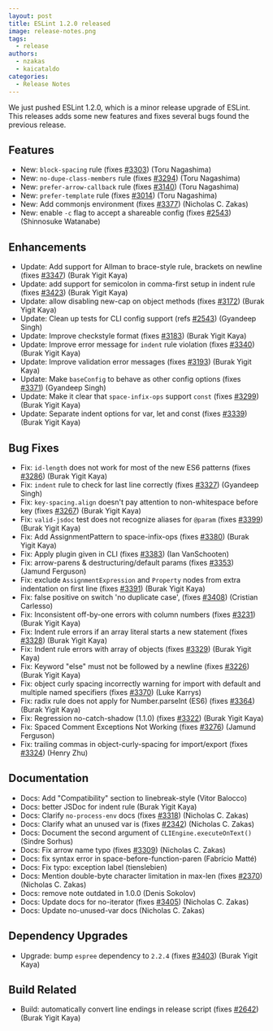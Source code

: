 ```yaml
---
layout: post
title: ESLint 1.2.0 released
image: release-notes.png
tags:
  - release
authors:
  - nzakas
  - kaicataldo
categories:
  - Release Notes
---
```


We just pushed ESLint 1.2.0, which is a minor release upgrade of ESLint. This releases adds some new features and fixes several bugs found the previous release.

## Features

* New: `block-spacing` rule (fixes [#3303](https://github.com/eslint/eslint/issues/3303)) (Toru Nagashima)
* New: `no-dupe-class-members` rule (fixes [#3294](https://github.com/eslint/eslint/issues/3294)) (Toru Nagashima)
* New: `prefer-arrow-callback` rule (fixes [#3140](https://github.com/eslint/eslint/issues/3140)) (Toru Nagashima)
* New: `prefer-template` rule (fixes [#3014](https://github.com/eslint/eslint/issues/3014)) (Toru Nagashima)
* New: Add commonjs environment (fixes [#3377](https://github.com/eslint/eslint/issues/3377)) (Nicholas C. Zakas)
* New: enable `-c` flag to accept a shareable config (fixes [#2543](https://github.com/eslint/eslint/issues/2543)) (Shinnosuke Watanabe)

## Enhancements

* Update: Add support for Allman to brace-style rule, brackets on newline (fixes [#3347](https://github.com/eslint/eslint/issues/3347)) (Burak Yigit Kaya)
* Update: add support for semicolon in comma-first setup in indent rule  (fixes [#3423](https://github.com/eslint/eslint/issues/3423)) (Burak Yigit Kaya)
* Update: allow disabling new-cap on object methods (fixes [#3172](https://github.com/eslint/eslint/issues/3172)) (Burak Yigit Kaya)
* Update: Clean up tests for CLI config support (refs [#2543](https://github.com/eslint/eslint/issues/2543)) (Gyandeep Singh)
* Update: Improve checkstyle format (fixes [#3183](https://github.com/eslint/eslint/issues/3183)) (Burak Yigit Kaya)
* Update: Improve error message for `indent` rule violation (fixes [#3340](https://github.com/eslint/eslint/issues/3340)) (Burak Yigit Kaya)
* Update: Improve validation error messages (fixes [#3193](https://github.com/eslint/eslint/issues/3193)) (Burak Yigit Kaya)
* Update: Make `baseConfig` to behave as other config options (fixes [#3371](https://github.com/eslint/eslint/issues/3371)) (Gyandeep Singh)
* Update: Make it clear that `space-infix-ops` support `const` (fixes [#3299](https://github.com/eslint/eslint/issues/3299)) (Burak Yigit Kaya)
* Update: Separate indent options for var, let and const (fixes [#3339](https://github.com/eslint/eslint/issues/3339)) (Burak Yigit Kaya)

## Bug Fixes

* Fix: `id-length` does not work for most of the new ES6 patterns (fixes [#3286](https://github.com/eslint/eslint/issues/3286)) (Burak Yigit Kaya)
* Fix: `indent` rule to check for last line correctly (fixes [#3327](https://github.com/eslint/eslint/issues/3327)) (Gyandeep Singh)
* Fix: `key-spacing.align` doesn't pay attention to non-whitespace before key (fixes [#3267](https://github.com/eslint/eslint/issues/3267)) (Burak Yigit Kaya)
* Fix: `valid-jsdoc` test does not recognize aliases for `@param` (fixes [#3399](https://github.com/eslint/eslint/issues/3399)) (Burak Yigit Kaya)
* Fix: Add AssignmentPattern to space-infix-ops (fixes [#3380](https://github.com/eslint/eslint/issues/3380)) (Burak Yigit Kaya)
* Fix: Apply plugin given in CLI (fixes [#3383](https://github.com/eslint/eslint/issues/3383)) (Ian VanSchooten)
* Fix: arrow-parens & destructuring/default params (fixes [#3353](https://github.com/eslint/eslint/issues/3353)) (Jamund Ferguson)
* Fix: exclude `AssignmentExpression` and `Property` nodes from extra indentation on first line (fixes [#3391](https://github.com/eslint/eslint/issues/3391)) (Burak Yigit Kaya)
* Fix: false positive on switch 'no duplicate case', (fixes [#3408](https://github.com/eslint/eslint/issues/3408)) (Cristian Carlesso)
* Fix: Inconsistent off-by-one errors with column numbers (fixes [#3231](https://github.com/eslint/eslint/issues/3231)) (Burak Yigit Kaya)
* Fix: Indent rule errors if an array literal starts a new statement (fixes [#3328](https://github.com/eslint/eslint/issues/3328)) (Burak Yigit Kaya)
* Fix: Indent rule errors with array of objects (fixes [#3329](https://github.com/eslint/eslint/issues/3329)) (Burak Yigit Kaya)
* Fix: Keyword "else" must not be followed by a newline (fixes [#3226](https://github.com/eslint/eslint/issues/3226)) (Burak Yigit Kaya)
* Fix: object curly spacing incorrectly warning for import with default and multiple named specifiers (fixes [#3370](https://github.com/eslint/eslint/issues/3370)) (Luke Karrys)
* Fix: radix rule does not apply for Number.parseInt (ES6) (fixes [#3364](https://github.com/eslint/eslint/issues/3364)) (Burak Yigit Kaya)
* Fix: Regression no-catch-shadow (1.1.0) (fixes [#3322](https://github.com/eslint/eslint/issues/3322)) (Burak Yigit Kaya)
* Fix: Spaced Comment Exceptions Not Working (fixes [#3276](https://github.com/eslint/eslint/issues/3276)) (Jamund Ferguson)
* Fix: trailing commas in object-curly-spacing for import/export (fixes [#3324](https://github.com/eslint/eslint/issues/3324)) (Henry Zhu)

## Documentation

* Docs: Add "Compatibility" section to linebreak-style (Vitor Balocco)
* Docs: better JSDoc for indent rule (Burak Yigit Kaya)
* Docs: Clarify `no-process-env` docs (fixes [#3318](https://github.com/eslint/eslint/issues/3318)) (Nicholas C. Zakas)
* Docs: Clarify what an unused var is (fixes [#2342](https://github.com/eslint/eslint/issues/2342)) (Nicholas C. Zakas)
* Docs: Document the second argument of `CLIEngine.executeOnText()` (Sindre Sorhus)
* Docs: Fix arrow name typo (fixes [#3309](https://github.com/eslint/eslint/issues/3309)) (Nicholas C. Zakas)
* Docs: fix syntax error in space-before-function-paren (Fabrício Matté)
* Docs: Fix typo: exception label (tienslebien)
* Docs: Mention double-byte character limitation in max-len (fixes [#2370](https://github.com/eslint/eslint/issues/2370)) (Nicholas C. Zakas)
* Docs: remove note outdated in 1.0.0 (Denis Sokolov)
* Docs: Update docs for no-iterator (fixes [#3405](https://github.com/eslint/eslint/issues/3405)) (Nicholas C. Zakas)
* Docs: Update no-unused-var docs (Nicholas C. Zakas)

## Dependency Upgrades

* Upgrade: bump `espree` dependency to `2.2.4` (fixes [#3403](https://github.com/eslint/eslint/issues/3403)) (Burak Yigit Kaya)

## Build Related

* Build: automatically convert line endings in release script (fixes [#2642](https://github.com/eslint/eslint/issues/2642)) (Burak Yigit Kaya)
